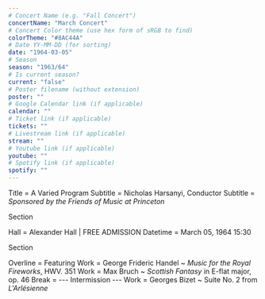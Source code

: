```yaml
---
# Concert Name (e.g. "Fall Concert")
concertName: "March Concert"
# Concert Color theme (use hex form of sRGB to find)
colorTheme: "#8AC44A"
# Date YY-MM-DD (for sorting)
date: "1964-03-05"
# Season
season: "1963/64"
# Is current season?
current: "false"
# Poster filename (without extension)
poster: ""
# Google Calendar link (if applicable)
calendar: ""
# Ticket link (if applicable)
tickets: ""
# Livestream link (if applicable)
stream: ""
# Youtube link (if applicable)
youtube: ""
# Spotify link (if applicable)
spotify: ""
---
```

Title = A Varied Program
Subtitle = Nicholas Harsanyi, Conductor
Subtitle = *Sponsored by the Friends of Music at Princeton*

Section

Hall = Alexander Hall | FREE ADMISSION
Datetime = March 05, 1964 15:30

Section

Overline = Featuring
Work = George Frideric Handel ~ *Music for the Royal Fireworks*, HWV. 351
Work = Max Bruch  ~ *Scottish Fantasy* in E-flat major, op. 46
Break = --- Intermission ---
Work = Georges Bizet ~ Suite No. 2 from *L'Arlésienne*
